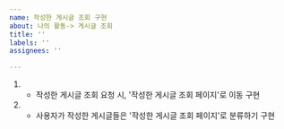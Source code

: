 ```yaml
---
name: 작성한 게시글 조회 구현
about: 나의 활동-> 게시글 조회
title: ''
labels: ''
assignees: ''

---
```


1.    - 작성한 게시글 조회 요청 시, '작성한 게시글 조회 페이지'로 이동 구현

2.    - 사용자가 작성한 게시글들은 '작성한 게시글 조회 페이지'로 분류하기 구현
